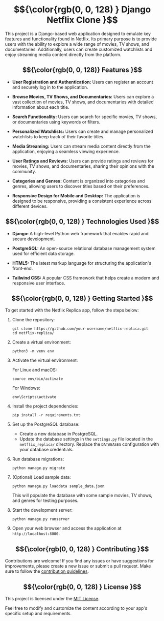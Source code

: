 # $${\color{rgb(0, 0, 128) }  Django Netflix Clone }$$
This project is a Django-based web application designed to emulate key features and functionality found in Netflix. Its primary purpose is to provide users with the ability to explore a wide range of movies, TV shows, and documentaries. Additionally, users can create customized watchlists and enjoy streaming media content directly from the platform.

## $${\color{rgb(0, 0, 128)} Features }$$

- **User Registration and Authentication:** Users can register an account and securely log in to the application.

- **Browse Movies, TV Shows, and Documentaries:** Users can explore a vast collection of movies, TV shows, and documentaries with detailed information about each title.

- **Search Functionality:** Users can search for specific movies, TV shows, or documentaries using keywords or filters.

- **Personalized Watchlists:** Users can create and manage personalized watchlists to keep track of their favorite titles.

- **Media Streaming:** Users can stream media content directly from the application, enjoying a seamless viewing experience.

- **User Ratings and Reviews:** Users can provide ratings and reviews for movies, TV shows, and documentaries, sharing their opinions with the community.

- **Categories and Genres:** Content is organized into categories and genres, allowing users to discover titles based on their preferences.

- **Responsive Design for Mobile and Desktop:** The application is designed to be responsive, providing a consistent experience across different devices.

##  $${\color{rgb(0, 0, 128) } Technologies Used }$$

- **Django:** A high-level Python web framework that enables rapid and secure development.

- **PostgreSQL:** An open-source relational database management system used for efficient data storage.

- **HTML5:** The latest markup language for structuring the application's front-end.

- **Tailwind CSS:** A popular CSS framework that helps create a modern and responsive user interface.

##  $${\color{rgb(0, 0, 128) } Getting Started }$$

To get started with the Netflix Replica app, follow the steps below:

1. Clone the repository:

   ```shell
   git clone https://github.com/your-username/netflix-replica.git
   cd netflix-replica/
   ```

2. Create a virtual environment:

   ```shell
   python3 -m venv env
   ```

3. Activate the virtual environment:

   For Linux and macOS:

   ```shell
   source env/bin/activate
   ```

   For Windows:

   ```shell
   env\Scripts\activate
   ```

4. Install the project dependencies:

   ```shell
   pip install -r requirements.txt
   ```

5. Set up the PostgreSQL database:

   - Create a new database in PostgreSQL.
   - Update the database settings in the `settings.py` file located in the `netflix_replica/` directory. Replace the `DATABASES` configuration with your database credentials.

6. Run database migrations:

   ```shell
   python manage.py migrate
   ```

7. (Optional) Load sample data:

   ```shell
   python manage.py loaddata sample_data.json
   ```

   This will populate the database with some sample movies, TV shows, and genres for testing purposes.

8. Start the development server:

   ```shell
   python manage.py runserver
   ```

9. Open your web browser and access the application at `http://localhost:8000`.

##  $${\color{rgb(0, 0, 128) } Contributing }$$

Contributions are welcome! If you find any issues or have suggestions for improvements, please create a new issue or submit a pull request. Make sure to follow the [contribution guidelines](CONTRIBUTING.md).

##  $${\color{rgb(0, 0, 128) } License }$$

This project is licensed under the [MIT License](LICENSE).

Feel free to modify and customize the content according to your app's specific setup and requirements.


